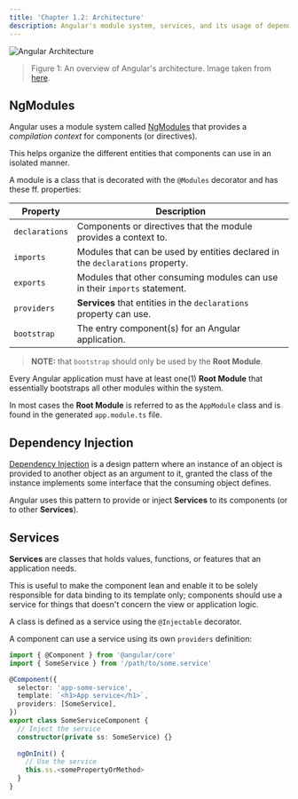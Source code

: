 ```yaml
---
title: 'Chapter 1.2: Architecture'
description: Angular's module system, services, and its usage of dependency injection.
---
```


![Angular Architecture](/images/figures/angular/ng-architecture-overview.png)

> Figure 1: An overview of Angular's architecture. 
> Image taken from [here](https://angular.io/guide/architecture#whats-next).

## NgModules

Angular uses a module system called [NgModules](https://angular.io/guide/ngmodules) that provides a 
_compilation context_ for components (or directives).

This helps organize the different entities that components can 
use in an isolated manner.

A module is a class that is decorated with the `@Modules` decorator 
and has these ff. properties:

| Property       | Description                                                                   |
|----------------|-------------------------------------------------------------------------------|
| `declarations` | Components or directives that the module provides a context to.               |
| `imports`      | Modules that can be used by entities declared in the `declarations` property. |
| `exports`      | Modules that other consuming modules can use in their `imports` statement.    |
| `providers`    | **Services** that entities in the `declarations` property can use.            |
| `bootstrap`    | The entry component(s) for an Angular application.                            |

> **NOTE:** that `bootstrap` should only be used by the **Root Module**.

Every Angular application must have at least one(1) **Root Module** that 
essentially bootstraps all other modules within the system.

In most cases the **Root Module** is referred to as the `AppModule` class 
and is found in the generated `app.module.ts` file.

## Dependency Injection

[Dependency Injection](https://en.wikipedia.org/wiki/Dependency_injection) is a design pattern where an instance of an object 
is provided to another object as an argument to it, granted the class of 
the instance implements some interface that the consuming object defines. 

Angular uses this pattern to provide or inject **Services** to its components 
(or to other **Services**).

## Services

**Services** are classes that holds values, functions, or features that an application 
needs.

This is useful to make the component lean and enable it to be solely responsible for 
data binding to its template only; components should use a service for things that 
doesn't concern the view or application logic.

A class is defined as a service using the `@Injectable` decorator.

A component can use a service using its own `providers` definition:

```ts
import { @Component } from '@angular/core'
import { SomeService } from '/path/to/some.service'

@Component({
  selector: 'app-some-service',
  template: `<h1>App service</h1>`,
  providers: [SomeService],
})
export class SomeServiceComponent {
  // Inject the service 
  constructor(private ss: SomeService) {}
  
  ngOnInit() {
    // Use the service
    this.ss.<somePropertyOrMethod>
  }
}
```
